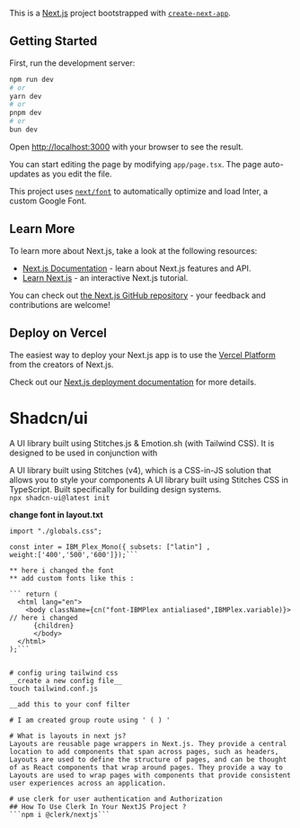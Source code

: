 This is a [Next.js](https://nextjs.org/) project bootstrapped with [`create-next-app`](https://github.com/vercel/next.js/tree/canary/packages/create-next-app).

## Getting Started

First, run the development server:

```bash
npm run dev
# or
yarn dev
# or
pnpm dev
# or
bun dev
```

Open [http://localhost:3000](http://localhost:3000) with your browser to see the result.

You can start editing the page by modifying `app/page.tsx`. The page auto-updates as you edit the file.

This project uses [`next/font`](https://nextjs.org/docs/basic-features/font-optimization) to automatically optimize and load Inter, a custom Google Font.

## Learn More

To learn more about Next.js, take a look at the following resources:

- [Next.js Documentation](https://nextjs.org/docs) - learn about Next.js features and API.
- [Learn Next.js](https://nextjs.org/learn) - an interactive Next.js tutorial.

You can check out [the Next.js GitHub repository](https://github.com/vercel/next.js/) - your feedback and contributions are welcome!

## Deploy on Vercel

The easiest way to deploy your Next.js app is to use the [Vercel Platform](https://vercel.com/new?utm_medium=default-template&filter=next.js&utm_source=create-next-app&utm_campaign=create-next-app-readme) from the creators of Next.js.

Check out our [Next.js deployment documentation](https://nextjs.org/docs/deployment) for more details.

# Shadcn/ui
A UI library built using Stitches.js & Emotion.sh (with Tailwind  CSS). It is designed to be used in conjunction with

A UI library built using Stitches (v4), which is a CSS-in-JS solution that allows you to style your components
A UI library built using Stitches CSS in TypeScript. Built specifically for building design systems.    
   ```npx shadcn-ui@latest init```

__change font in layout.txt__

  ```import { IBM_Plex_Mono } from "next/font/google";
import "./globals.css";

const inter = IBM_Plex_Mono({ subsets: ["latin"] ,
weight:['400','500','600']});```

 ** here i changed the font
 ** add custom fonts like this :

  ``` return (
    <html lang="en">
      <body className={cn("font-IBMPlex antialiased",IBMPlex.variable)}> // here i changed 
        {children}
        </body>
    </html>
  );```


# config uring tailwind css
  __create a new config file__
  touch tailwind.conf.js

  __add this to your conf filter
  
# I am created group route using ' ( ) '

# What is layouts in next js?
 Layouts are reusable page wrappers in Next.js. They provide a central location to add components that span across pages, such as headers,
Layouts are used to define the structure of pages, and can be thought of as React components that wrap around pages. They provide a way to
Layouts are used to wrap pages with components that provide consistent user experiences across an application.
  
# use clerk for user authentication and Authorization
 ## How To Use Clerk In Your NextJS Project ?
 ```npm i @clerk/nextjs```